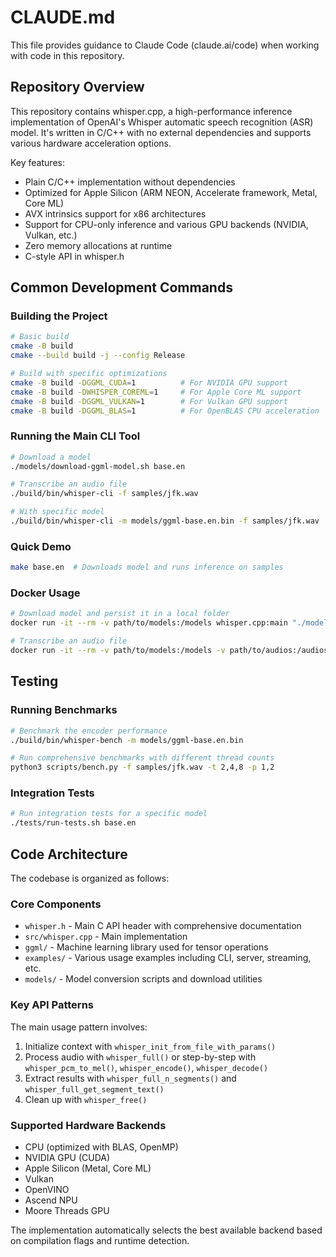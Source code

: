 # CLAUDE.md

This file provides guidance to Claude Code (claude.ai/code) when working with code in this repository.

## Repository Overview

This repository contains whisper.cpp, a high-performance inference implementation of OpenAI's Whisper automatic speech recognition (ASR) model. It's written in C/C++ with no external dependencies and supports various hardware acceleration options.

Key features:
- Plain C/C++ implementation without dependencies
- Optimized for Apple Silicon (ARM NEON, Accelerate framework, Metal, Core ML)
- AVX intrinsics support for x86 architectures
- Support for CPU-only inference and various GPU backends (NVIDIA, Vulkan, etc.)
- Zero memory allocations at runtime
- C-style API in whisper.h

## Common Development Commands

### Building the Project
```bash
# Basic build
cmake -B build
cmake --build build -j --config Release

# Build with specific optimizations
cmake -B build -DGGML_CUDA=1          # For NVIDIA GPU support
cmake -B build -DWHISPER_COREML=1     # For Apple Core ML support
cmake -B build -DGGML_VULKAN=1        # For Vulkan GPU support
cmake -B build -DGGML_BLAS=1          # For OpenBLAS CPU acceleration
```

### Running the Main CLI Tool
```bash
# Download a model
./models/download-ggml-model.sh base.en

# Transcribe an audio file
./build/bin/whisper-cli -f samples/jfk.wav

# With specific model
./build/bin/whisper-cli -m models/ggml-base.en.bin -f samples/jfk.wav
```

### Quick Demo
```bash
make base.en  # Downloads model and runs inference on samples
```

### Docker Usage
```bash
# Download model and persist it in a local folder
docker run -it --rm -v path/to/models:/models whisper.cpp:main "./models/download-ggml-model.sh base /models"

# Transcribe an audio file
docker run -it --rm -v path/to/models:/models -v path/to/audios:/audios whisper.cpp:main "whisper-cli -m /models/ggml-base.bin -f /audios/jfk.wav"
```

## Testing

### Running Benchmarks
```bash
# Benchmark the encoder performance
./build/bin/whisper-bench -m models/ggml-base.en.bin

# Run comprehensive benchmarks with different thread counts
python3 scripts/bench.py -f samples/jfk.wav -t 2,4,8 -p 1,2
```

### Integration Tests
```bash
# Run integration tests for a specific model
./tests/run-tests.sh base.en
```

## Code Architecture

The codebase is organized as follows:

### Core Components
- `whisper.h` - Main C API header with comprehensive documentation
- `src/whisper.cpp` - Main implementation
- `ggml/` - Machine learning library used for tensor operations
- `examples/` - Various usage examples including CLI, server, streaming, etc.
- `models/` - Model conversion scripts and download utilities

### Key API Patterns
The main usage pattern involves:
1. Initialize context with `whisper_init_from_file_with_params()`
2. Process audio with `whisper_full()` or step-by-step with `whisper_pcm_to_mel()`, `whisper_encode()`, `whisper_decode()`
3. Extract results with `whisper_full_n_segments()` and `whisper_full_get_segment_text()`
4. Clean up with `whisper_free()`

### Supported Hardware Backends
- CPU (optimized with BLAS, OpenMP)
- NVIDIA GPU (CUDA)
- Apple Silicon (Metal, Core ML)
- Vulkan
- OpenVINO
- Ascend NPU
- Moore Threads GPU

The implementation automatically selects the best available backend based on compilation flags and runtime detection.
